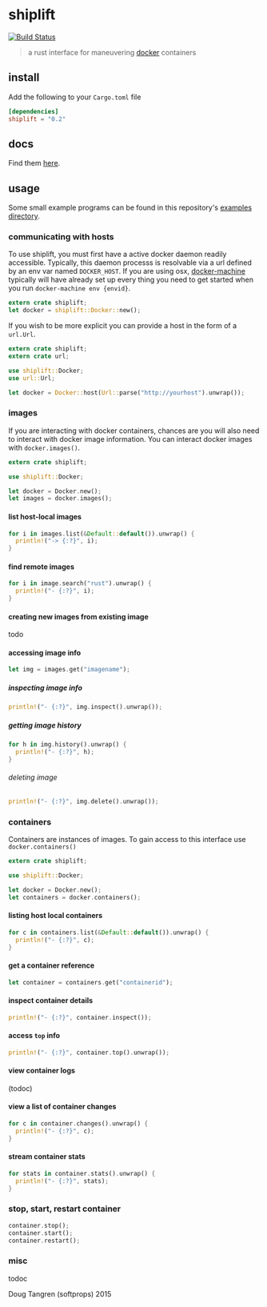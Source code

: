 # shiplift

[![Build Status](https://travis-ci.org/softprops/shiplift.svg)](https://travis-ci.org/softprops/shiplift)

> a rust interface for maneuvering [docker](https://www.docker.com/) containers

## install

Add the following to your `Cargo.toml` file

```toml
[dependencies]
shiplift = "0.2"
```

## docs

Find them [here](https://softprops.github.io/shiplift).

## usage

Some small example programs can be found in this repository's [examples directory](https://github.com/softprops/shiplift/tree/master/examples).

### communicating with hosts

To use shiplift, you must first have a active docker daemon readily accessible. Typically, this daemon processs
is resolvable via a url defined by an env var named `DOCKER_HOST`. If you are using osx, [docker-machine](https://docs.docker.com/machine/) typically
will have already set up every thing you need to get started when you run `docker-machine env {envid}`.

```rust
extern crate shiplift;
let docker = shiplift::Docker::new();
```

If you wish to be more explicit you can provide a host in the form of a `url.Url`.

```rust
extern crate shiplift;
extern crate url;

use shiplift::Docker;
use url::Url;

let docker = Docker::host(Url::parse("http://yourhost").unwrap());
```

### images

If you are interacting with docker containers, chances are you will also need to interact with docker image information. You can interact docker images with `docker.images()`.

```rust
extern crate shiplift;

use shiplift::Docker;

let docker = Docker.new();
let images = docker.images();
```

#### list host-local images

```rust
for i in images.list(&Default::default()).unwrap() {
  println!("-> {:?}", i);
}
```

#### find remote images

```rust
for i in image.search("rust").unwrap() {
  println!("- {:?}", i);
}
```

#### creating new images from existing image

todo

#### accessing image info

```rust
let img = images.get("imagename");
```

##### inspecting image info

```rust
println!("- {:?}", img.inspect().unwrap());
```

##### getting image history

```rust
for h in img.history().unwrap() {
  println!("- {:?}", h);
}
```

###### deleting image

```rust
println!("- {:?}", img.delete().unwrap());
```

### containers

Containers are instances of images. To gain access to this interface use `docker.containers()`

```rust
extern crate shiplift;

use shiplift::Docker;

let docker = Docker.new();
let containers = docker.containers();
```

#### listing host local containers

```rust
for c in containers.list(&Default::default()).unwrap() {
  println!("- {:?}", c);
}
```

#### get a container reference

```rust
let container = containers.get("containerid");
```

#### inspect container details

```rust
println!("- {:?}", container.inspect());
```

#### access `top` info

```rust
println!("- {:?}", container.top().unwrap());
```

#### view container logs

(todoc)

#### view a list of container changes

```rust
for c in container.changes().unwrap() {
  println!("- {:?}", c);
}
```

#### stream container stats

```rust
for stats in container.stats().unwrap() {
  println!("- {:?}", stats);
}
```

### stop, start, restart container

```rust
container.stop();
container.start();
container.restart();
```

### misc

todoc

Doug Tangren (softprops) 2015
